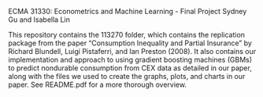 ECMA 31330: Econometrics and Machine Learning - Final Project
Sydney Gu and Isabella Lin

This repository contains the 113270 folder, which contains the replication package from the paper “Consumption Inequality and Partial Insurance” by Richard Blundell, Luigi Pistaferri, and Ian Preston (2008). It also contains our implementation and approach to using gradient boosting machines (GBMs) to predict nondurable consumption from CEX data as detailed in our paper, along with the files we used to create the graphs, plots, and charts in our paper. See README.pdf for a more thorough overview.
